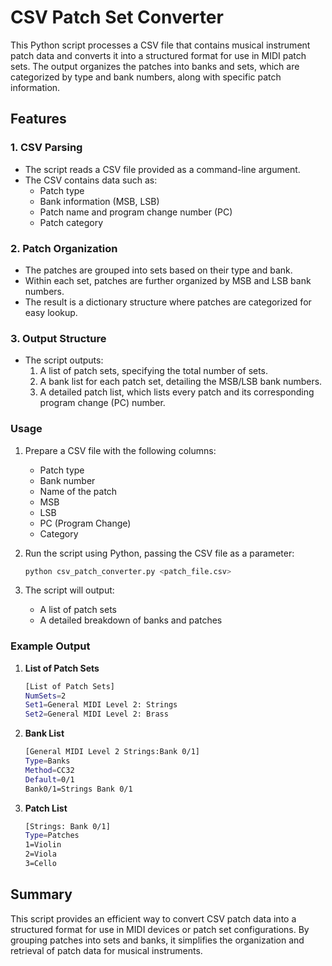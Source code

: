 # CSV Patch Set Converter

This Python script processes a CSV file that contains musical instrument patch data and converts it into a structured format for use in MIDI patch sets. The output organizes the patches into banks and sets, which are categorized by type and bank numbers, along with specific patch information.

## Features

### 1. CSV Parsing
- The script reads a CSV file provided as a command-line argument.
- The CSV contains data such as:
  - Patch type
  - Bank information (MSB, LSB)
  - Patch name and program change number (PC)
  - Patch category

### 2. Patch Organization
- The patches are grouped into sets based on their type and bank.
- Within each set, patches are further organized by MSB and LSB bank numbers.
- The result is a dictionary structure where patches are categorized for easy lookup.

### 3. Output Structure
- The script outputs:
  1. A list of patch sets, specifying the total number of sets.
  2. A bank list for each patch set, detailing the MSB/LSB bank numbers.
  3. A detailed patch list, which lists every patch and its corresponding program change (PC) number.

### Usage

1. Prepare a CSV file with the following columns:
   - Patch type
   - Bank number
   - Name of the patch
   - MSB
   - LSB
   - PC (Program Change)
   - Category

2. Run the script using Python, passing the CSV file as a parameter:
   ```bash
   python csv_patch_converter.py <patch_file.csv>
   ```

3. The script will output:
   - A list of patch sets
   - A detailed breakdown of banks and patches

### Example Output

1. **List of Patch Sets**
   ```bash
   [List of Patch Sets]
   NumSets=2
   Set1=General MIDI Level 2: Strings
   Set2=General MIDI Level 2: Brass
   ```

2. **Bank List**
   ```bash
   [General MIDI Level 2 Strings:Bank 0/1]
   Type=Banks
   Method=CC32
   Default=0/1
   Bank0/1=Strings Bank 0/1
   ```

3. **Patch List**
   ```bash
   [Strings: Bank 0/1]
   Type=Patches
   1=Violin
   2=Viola
   3=Cello
   ```

## Summary

This script provides an efficient way to convert CSV patch data into a structured format for use in MIDI devices or patch set configurations. By grouping patches into sets and banks, it simplifies the organization and retrieval of patch data for musical instruments.
